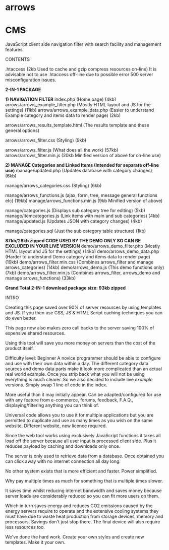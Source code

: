 # arrows
# CMS

JavaScript client side navigation filter with search facility and management features

CONTENTS

.htaccess (2kb Used to cache and gzip compress resources on-line)
It is advisable not to use .htaccess off-line due to possible error 500 server misconfiguration issues.

<b>2-IN-1 PACKAGE</b>

<b>1) NAVIGATION FILTER</b>
index.php (Home page) (4kb)
arrows/arrows_example_filter.php (Mostly HTML layout and JS for the settings) (11kb)
arrows/arrows_example_data.php (Easier to understand Example category and items data to render page) (2kb)

arrows/arrows_results_template.html (The results template and these general options)

arrows/arrows_filter.css (Styling) (9kb)

arrows/arrows_filter.js (What does all the work) (57kb)
arrows/arrows_filter.min.js (20kb Minified version of above for on-line use)

<b>2) MANAGE Categories and Linked Items (Intended for separate off-line use)</b>
manage/updated.php (Updates database with category changes) (6kb)

manage/arrows_categories.css (Styling) (6kb)

manage/arrows_functions.js (ajax, form, tree, message general functions etc) (19kb)
manage/arrows_functions.min.js (9kb Minified version of above)

manage/categories.js (Displays sub category tree for editing) (5kb)
manage/itemcategories.js (Link items with main and sub categories) (4kb)
manage/updated.js (Updates JSON with category changes) (4kb)

manage/categories.sql (Just the sub category table structure) (1kb)

<b>87kb/28kb zipped CODE USED BY THE DEMO ONLY SO CAN BE EXCLUDED IN YOUR LIVE VERSION</b>
demo/arrows_demo_filter.php (Mostly HTML layout and JS for the settings) (14kb)
demo/arrows_demo_data.php (Harder to understand Demo category and items data to render page) (19kb)
demo/arrows_filter.min.css (Combines arrows_filter and manage arrows_categories) (14kb)
demo/arrows_demo.js (This demo functions only) (7kb)
demo/arrows_filter.min.js (Combines arrows_filter, arrows_demo and manage arrows_functions) (33kb)

<b>Grand Total 2-IN-1 download package size: 93kb zipped</b>


INTRO

Creating this page saved over 90% of server resources by using templates and JS.
If you then use CSS, JS & HTML Script caching techniques you can do even better.

This page now also makes zero call backs to the server saving 100% of expensive shared resources.

Using this tool will save you more money on servers than the cost of the product itself.

Difficulty level: Beginner
A novice programmer should be able to configure and use with their own data within a day.
The different category data sources and demo data parts make it look more complicated than an actual real world example. Once you strip back what you will not be using everything is much clearer. So we also decided to include live _example_ versions. Simply swap 1 line of code in the index.

More useful than it may initially appear. Can be adapted/configured for use with any feature from e-commerce, forums, feedback, F.A.Q., displaying/filtering anything you can think of.

Universal code allows you to use it for multiple applications but you are permitted to duplicate and use as many times as you wish on the same website. Different website, new licence required.

Since the web tool works using exclusively JavaScript functions it takes all load off the server because all user input is processed client side. Plus it reduces payload by caching and downloads only once.

The server is only used to retrieve data from a database. Once obtained you can click away with no internet connection all day long.

No other system exists that is more efficient and faster. Power simplified.

Why pay multiple times as much for something that is multiple times slower.

It saves time whilst reducing internet bandwidth and saves money because server loads are considerably reduced so you can fit more users on them.

Which in turn saves energy and reduces CO2 emissions caused by the energy servers require to operate and the extensive cooling systems they must have due to waste heat production from storage devices, memory and processors. Savings don't just stop there. The final device will also require less resources too.


We've done the hard work.
Create your own styles and create new templates.
Make it your own.
